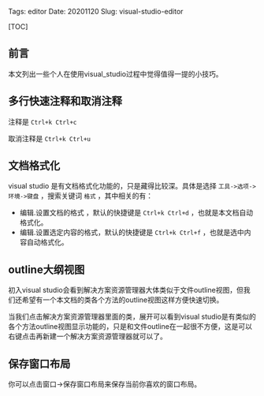 Tags: editor
Date: 20201120
Slug: visual-studio-editor

[TOC]

## 前言

本文列出一些个人在使用visual_studio过程中觉得值得一提的小技巧。

## 多行快速注释和取消注释

注释是 `Ctrl+k Ctrl+c`

取消注释是 `Ctrl+k Ctrl+u`

## 文档格式化

visual studio 是有文档格式化功能的，只是藏得比较深。具体是选择 `工具->选项->环境->键盘` ，搜索关键词 `格式` ，其中相关的有：

- 编辑.设置文档的格式 ，默认的快捷键是 `Ctrl+k Ctrl+d` ，也就是本文档自动格式化。
- 编辑.设置选定内容的格式，默认的快捷键是 `Ctrl+k Ctrl+f` ，也就是选中内容自动格式化。

## outline大纲视图

初入visual studio会看到解决方案资源管理器大体类似于文件outline视图，但我们还希望有一个本文档的类各个方法的outline视图这样方便快速切换。

当我们点击解决方案资源管理器里面的类，展开可以看到visual studio是有类似的各个方法outline视图显示功能的，只是和文件outline在一起很不方便，这是可以右键点击再新建一个解决方案资源管理器就可以了。

## 保存窗口布局

你可以点击窗口->保存窗口布局来保存当前你喜欢的窗口布局。